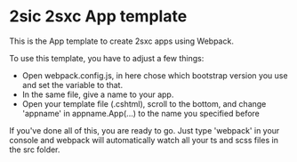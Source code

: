 # 2sic 2sxc App template

This is the App template to create 2sxc apps using Webpack.

To use this template, you have to adjust a few things:
- Open webpack.config.js, in here chose which bootstrap version you use and set the variable to that.
- In the same file, give a name to your app. 
- Open your template file (.cshtml), scroll to the bottom, and change 'appname' in appname.App(...) to the name you specified before

If you've done all of this, you are ready to go. Just type 'webpack' in your console and webpack will automatically watch all your ts and scss files in the src folder.
